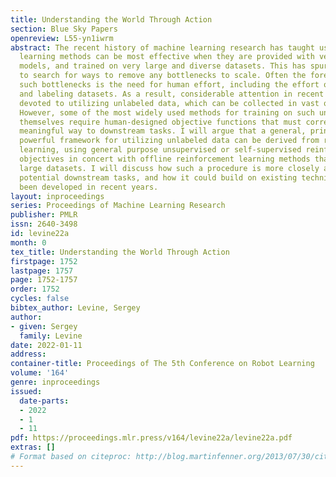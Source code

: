 ```yaml
---
title: Understanding the World Through Action
section: Blue Sky Papers
openreview: L55-yn1iwrm
abstract: The recent history of machine learning research has taught us that machine
  learning methods can be most effective when they are provided with very large, high-capacity
  models, and trained on very large and diverse datasets. This has spurred the community
  to search for ways to remove any bottlenecks to scale. Often the foremost among
  such bottlenecks is the need for human effort, including the effort of curating
  and labeling datasets. As a result, considerable attention in recent years has been
  devoted to utilizing unlabeled data, which can be collected in vast quantities.
  However, some of the most widely used methods for training on such unlabeled data
  themselves require human-designed objective functions that must correlate in some
  meaningful way to downstream tasks. I will argue that a general, principled, and
  powerful framework for utilizing unlabeled data can be derived from reinforcement
  learning, using general purpose unsupervised or self-supervised reinforcement learning
  objectives in concert with offline reinforcement learning methods that can leverage
  large datasets. I will discuss how such a procedure is more closely aligned with
  potential downstream tasks, and how it could build on existing techniques that have
  been developed in recent years.
layout: inproceedings
series: Proceedings of Machine Learning Research
publisher: PMLR
issn: 2640-3498
id: levine22a
month: 0
tex_title: Understanding the World Through Action
firstpage: 1752
lastpage: 1757
page: 1752-1757
order: 1752
cycles: false
bibtex_author: Levine, Sergey
author:
- given: Sergey
  family: Levine
date: 2022-01-11
address:
container-title: Proceedings of The 5th Conference on Robot Learning
volume: '164'
genre: inproceedings
issued:
  date-parts:
  - 2022
  - 1
  - 11
pdf: https://proceedings.mlr.press/v164/levine22a/levine22a.pdf
extras: []
# Format based on citeproc: http://blog.martinfenner.org/2013/07/30/citeproc-yaml-for-bibliographies/
---
```


